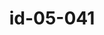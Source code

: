 ---
title: "id-05-041"
has_image:
  true
image: drake-charles.jpg
caption: |
  Yep, this is the guy.
---
